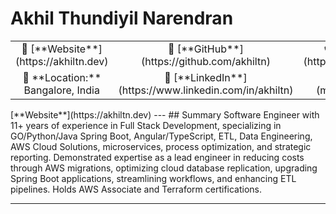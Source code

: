 # Akhil Thundiyil Narendran
<table>
   <tr>
      <td align="center">👤 [**Website**](https://akhiltn.dev)</td>
      <td align="center">🐙 [**GitHub**](https://github.com/akhiltn)</td>
      <td align="center">📞 [(+91) 78292 11234](https://wa.me/917829211234)</td>
   </tr>
   <tr>
      <td align="center">📍 **Location:** Bangalore, India</td>
      <td align="center">🔗 [**LinkedIn**](https://www.linkedin.com/in/akhiltn)</td>
      <td align="center">📧 [**Email**](mailto:tnakhil@gmail.com)</td>
   </tr>
</table>
[**Website**](https://akhiltn.dev)
---
## Summary
Software Engineer with 11+ years of experience in Full Stack Development, specializing in GO/Python/Java Spring Boot, Angular/TypeScript, ETL, Data Engineering, AWS Cloud Solutions, microservices, process optimization, and strategic reporting. Demonstrated expertise as a lead engineer in reducing costs through AWS migrations, optimizing cloud database replication, upgrading Spring Boot applications, streamlining workflows, and enhancing ETL pipelines. Holds AWS Associate and Terraform certifications.

---

